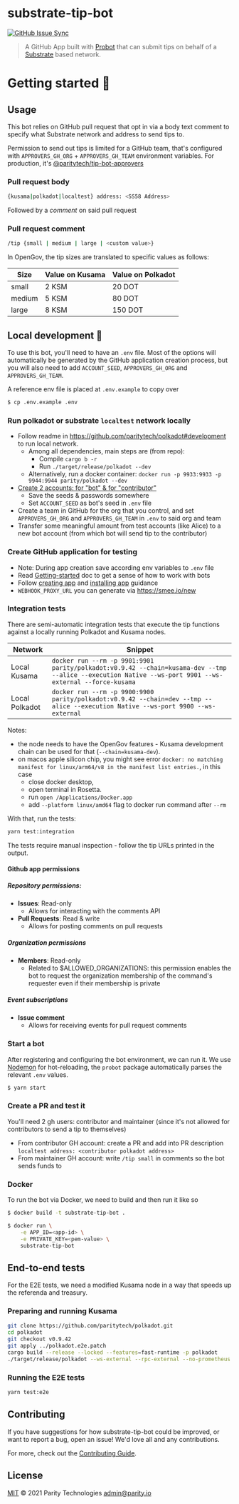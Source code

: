 # substrate-tip-bot

[![GitHub Issue Sync](https://github.com/paritytech/substrate-tip-bot/actions/workflows/github-issue-sync.yml/badge.svg)](https://github.com/paritytech/substrate-tip-bot/actions/workflows/github-issue-sync.yml)

> A GitHub App built with [Probot](https://github.com/probot/probot) that can submit tips on behalf
> of a [Substrate](https://github.com/paritytech/substrate) based network.

# Getting started 🌱

## Usage

This bot relies on GitHub pull request that opt in via a body text comment to specify what Substrate network and address to send tips to.  

Permission to send out tips is limited for a GitHub team, that's configured with `APPROVERS_GH_ORG` + `APPROVERS_GH_TEAM` environment variables. For production, it's [@paritytech/tip-bot-approvers](https://github.com/orgs/paritytech/teams/tip-bot-approvers)  

### Pull request body

```sh
{kusama|polkadot|localtest} address: <SS58 Address>
```

Followed by a _comment_ on said pull request

### Pull request comment

```sh
/tip {small | medium | large | <custom value>}
```

In OpenGov, the tip sizes are translated to specific values as follows:

Size | Value on Kusama | Value on Polkadot
--- | --- | ---
small | 2 KSM | 20 DOT
medium | 5 KSM | 80 DOT
large | 8 KSM | 150 DOT

## Local development 🔧

To use this bot, you'll need to have an `.env` file. Most of the options will
automatically be generated by the GitHub application creation process, but you will also need to add
`ACCOUNT_SEED`, `APPROVERS_GH_ORG` and `APPROVERS_GH_TEAM`.

A reference env file is placed at `.env.example` to copy over

```sh
$ cp .env.example .env
```

### Run polkadot or substrate `localtest` network locally

- Follow readme in https://github.com/paritytech/polkadot#development to run local network. 
  - Among all dependencies, main steps are (from repo): 
    - Compile `cargo b -r`
    - Run `./target/release/polkadot --dev`
  - Alternatively, run a docker container: `docker run -p 9933:9933 -p 9944:9944 parity/polkadot --dev`
- [Create 2 accounts: for "bot" & for "contributor"](https://polkadot.js.org/apps/?rpc=ws%3A%2F%2F127.0.0.1%3A9944#/accounts) 
  - Save the seeds & passwords somewhere
  - Set `ACCOUNT_SEED` as bot's seed in `.env` file  
- Create a team in GitHub for the org that you control, and set `APPROVERS_GH_ORG` and `APPROVERS_GH_TEAM` in `.env` to said org and team
- Transfer some meaningful amount from test accounts (like Alice) to a new bot account (from which bot will send tip to the contributor)

### Create GitHub application for testing

- Note: During app creation save according env variables to `.env` file
- Read [Getting-started](https://gitlab.parity.io/groups/parity/opstooling/-/wikis/Bots/Development/Getting-started) doc to get a sense of how to work with bots
- Follow [creating app](https://gitlab.parity.io/groups/parity/opstooling/-/wikis/Bots/Development/Create-a-new-GitHub-App)
and [installing app](https://gitlab.parity.io/groups/parity/opstooling/-/wikis/Bots/Development/Installing-the-GitHub-App)
guidance
- `WEBHOOK_PROXY_URL` you can generate via https://smee.io/new

### Integration tests

There are semi-automatic integration tests that execute the tip functions against a locally running Polkadot and Kusama nodes.

| Network        | Snippet                                                                                                                                                |
|----------------|--------------------------------------------------------------------------------------------------------------------------------------------------------|
| Local Kusama   | `docker run --rm -p 9901:9901 parity/polkadot:v0.9.42 --chain=kusama-dev --tmp --alice --execution Native --ws-port 9901 --ws-external --force-kusama` |
| Local Polkadot | `docker run --rm -p 9900:9900 parity/polkadot:v0.9.42 --chain=dev --tmp --alice --execution Native --ws-port 9900 --ws-external`                       |

Notes: 
- the node needs to have the OpenGov features - Kusama development chain can be used for that (`--chain=kusama-dev`).
- on macos apple silicon chip, you might see error `docker: no matching manifest for linux/arm64/v8 in the manifest list entries.`, 
  in this case 
  - close docker desktop, 
  - open terminal in Rosetta. 
  - run `open /Applications/Docker.app`
  - add `--platform linux/amd64` flag to docker run command after `--rm`

With that, run the tests:

```bash
yarn test:integration
```

The tests require manual inspection - follow the tip URLs printed in the output.

#### Github app permissions

##### Repository permissions:
- **Issues**: Read-only
  - Allows for interacting with the comments API
- **Pull Requests**: Read & write
  - Allows for posting comments on pull requests
##### Organization permissions
- **Members**: Read-only
  - Related to $ALLOWED_ORGANIZATIONS: this permission enables the bot to request the organization membership of the command's requester even if their membership is private
##### Event subscriptions
- **Issue comment**
  - Allows for receiving events for pull request comments

### Start a bot

After registering and configuring the bot environment, we can run it. We use
[Nodemon](https://nodemon.io/) for hot-reloading, the `probot` package
automatically parses the relevant `.env` values.

```sh
$ yarn start
```

### Create a PR and test it
You'll need 2 gh users: contributor and maintainer (since it's not allowed for contributors to send a tip to themselves)

- From contributor GH account: create a PR and add into PR description `localtest address: <contributor polkadot address>`
- From maintainer GH account: write `/tip small` in comments so the bot sends funds to <contributor polkadot address>

### Docker

To run the bot via Docker, we need to build and then run it like so

```sh
$ docker build -t substrate-tip-bot .
```

```sh
$ docker run \
    -e APP_ID=<app-id> \
    -e PRIVATE_KEY=<pem-value> \
    substrate-tip-bot
```

## End-to-end tests

For the E2E tests, we need a modified Kusama node in a way that speeds up the referenda and treasury.

### Preparing and running Kusama

```bash
git clone https://github.com/paritytech/polkadot.git
cd polkadot
git checkout v0.9.42
git apply ../polkadot.e2e.patch
cargo build --release --locked --features=fast-runtime -p polkadot
./target/release/polkadot --ws-external --rpc-external --no-prometheus --no-telemetry --chain=kusama-dev --tmp --alice --execution Native --ws-port 9901 --force-kusama
```

### Running the E2E tests

```bash
yarn test:e2e
```

## Contributing

If you have suggestions for how substrate-tip-bot could be improved, or want to report a bug, open
an issue! We'd love all and any contributions.

For more, check out the [Contributing Guide](CONTRIBUTING.md).

## License

[MIT](LICENSE) © 2021 Parity Technologies <admin@parity.io>
